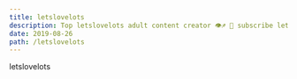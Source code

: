 ```yaml
---
title: letslovelots
description: Top letslovelots adult content creator 👁♐️ 👑 subscribe letslovelots to my porn site below IG letslovelots
date: 2019-08-26
path: /letslovelots
---
```


letslovelots